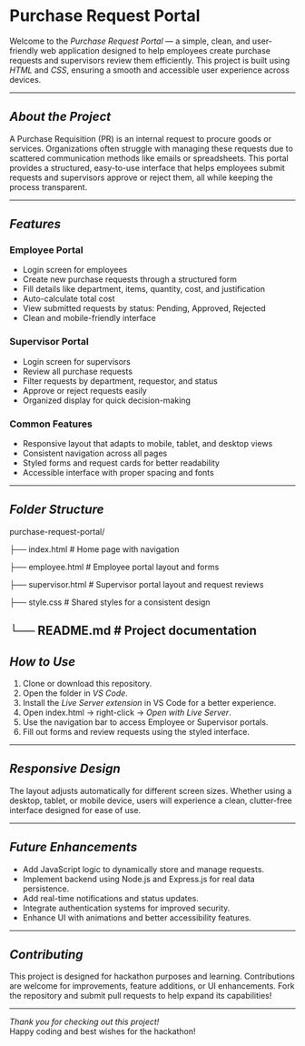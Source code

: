 #  Purchase Request Portal

Welcome to the *Purchase Request Portal* — a simple, clean, and user-friendly web application designed to help employees create purchase requests and supervisors review them efficiently. This project is built using *HTML* and *CSS*, ensuring a smooth and accessible user experience across devices.

---

## *About the Project*

A Purchase Requisition (PR) is an internal request to procure goods or services. Organizations often struggle with managing these requests due to scattered communication methods like emails or spreadsheets. This portal provides a structured, easy-to-use interface that helps employees submit requests and supervisors approve or reject them, all while keeping the process transparent.

---

##  *Features*

###  Employee Portal
- Login screen for employees
- Create new purchase requests through a structured form
- Fill details like department, items, quantity, cost, and justification
- Auto-calculate total cost
- View submitted requests by status: Pending, Approved, Rejected
- Clean and mobile-friendly interface

###  Supervisor Portal
- Login screen for supervisors
- Review all purchase requests
- Filter requests by department, requestor, and status
- Approve or reject requests easily
- Organized display for quick decision-making

###  Common Features
- Responsive layout that adapts to mobile, tablet, and desktop views
- Consistent navigation across all pages
- Styled forms and request cards for better readability
- Accessible interface with proper spacing and fonts

---

##  *Folder Structure*
purchase-request-portal/

├── index.html # Home page with navigation

├── employee.html # Employee portal layout and forms

├── supervisor.html # Supervisor portal layout and request reviews

├── style.css # Shared styles for a consistent design

└── README.md # Project documentation
---

##  *How to Use*

1. Clone or download this repository.
2. Open the folder in *VS Code*.
3. Install the *Live Server extension* in VS Code for a better experience.
4. Open index.html → right-click → *Open with Live Server*.
5. Use the navigation bar to access Employee or Supervisor portals.
6. Fill out forms and review requests using the styled interface.

---

##  *Responsive Design*

The layout adjusts automatically for different screen sizes. Whether using a desktop, tablet, or mobile device, users will experience a clean, clutter-free interface designed for ease of use.

---

##  *Future Enhancements*

- Add JavaScript logic to dynamically store and manage requests.
- Implement backend using Node.js and Express.js for real data persistence.
- Add real-time notifications and status updates.
- Integrate authentication systems for improved security.
- Enhance UI with animations and better accessibility features.

---

##  *Contributing*

This project is designed for hackathon purposes and learning. Contributions are welcome for improvements, feature additions, or UI enhancements. Fork the repository and submit pull requests to help expand its capabilities!

---
*Thank you for checking out this project!*  
Happy coding and best wishes for the hackathon! 

